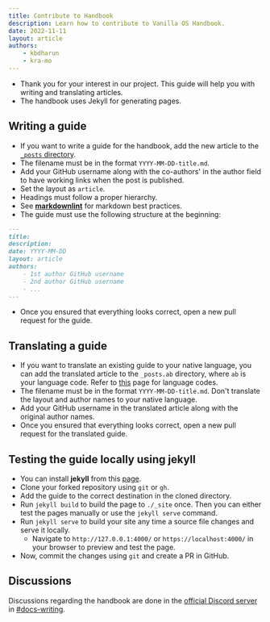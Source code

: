 ```yaml
---
title: Contribute to Handbook
description: Learn how to contribute to Vanilla OS Handbook.
date: 2022-11-11
layout: article
authors: 
    - kbdharun
    - kra-mo
---
```


- Thank you for your interest in our project. This guide will help you with writing and translating articles.
- The handbook uses Jekyll for generating pages.

## Writing a guide

- If you want to write a guide for the handbook, add the
new article to the [`_posts` directory](https://github.com/Vanilla-OS/handbook/tree/main/_posts).
- The filename must be in the format
`YYYY-MM-DD-title.md`. 
- Add your GitHub username along with the co-authors' in the
author field to have working links when the post is published. 
- Set the layout as
`article`.
- Headings must follow a proper hierarchy.
- See [**markdownlint**](https://github.com/DavidAnson/markdownlint) for markdown best practices.
- The guide must use the following structure at the beginning:

```md
---
title:
description:
date: YYYY-MM-DD
layout: article
authors: 
    - 1st author GitHub username
    - 2nd author GitHub username
    - ...
---
```

- Once you ensured that everything looks correct, open a new pull
request for the guide.

## Translating a guide

- If you want to translate an existing guide to your native language, you can add the translated
article to the `_posts.ab` directory, where `ab` is your language code. Refer to 
[this](https://en.wikipedia.org/wiki/List_of_ISO_639-1_codes) page for language codes.
- The filename must be in the format `YYYY-MM-DD-title.md`. Don't translate the layout
and author names to your native language.
- Add your GitHub username in the translated
article along with the original author names. 
- Once you ensured that everything looks correct, open a new pull
request for the translated guide.

## Testing the guide locally using jekyll

- You can install **jekyll** from this [page](https://jekyllrb.com/docs/installation/).
- Clone your forked repository using `git` or `gh`. 
- Add the guide to the correct destination in the cloned directory.
- Run `jekyll build` to build the page to `./_site` once. Then you can either test the pages manually or use the `jekyll serve` command.
- Run `jekyll serve` to build your site any time a source file changes and serve it locally.
	- Navigate to `http://127.0.0.1:4000/` or `https://localhost:4000/` in your browser to preview and test the page.
- Now, commit the changes using `git` and create a PR in GitHub.

## Discussions 

Discussions regarding the handbook are done in the [official Discord server](https://discord.com/invite/34J8PFsk) in [#docs-writing](https://discord.com/channels/1023243680829681704/1035287786330263703).

